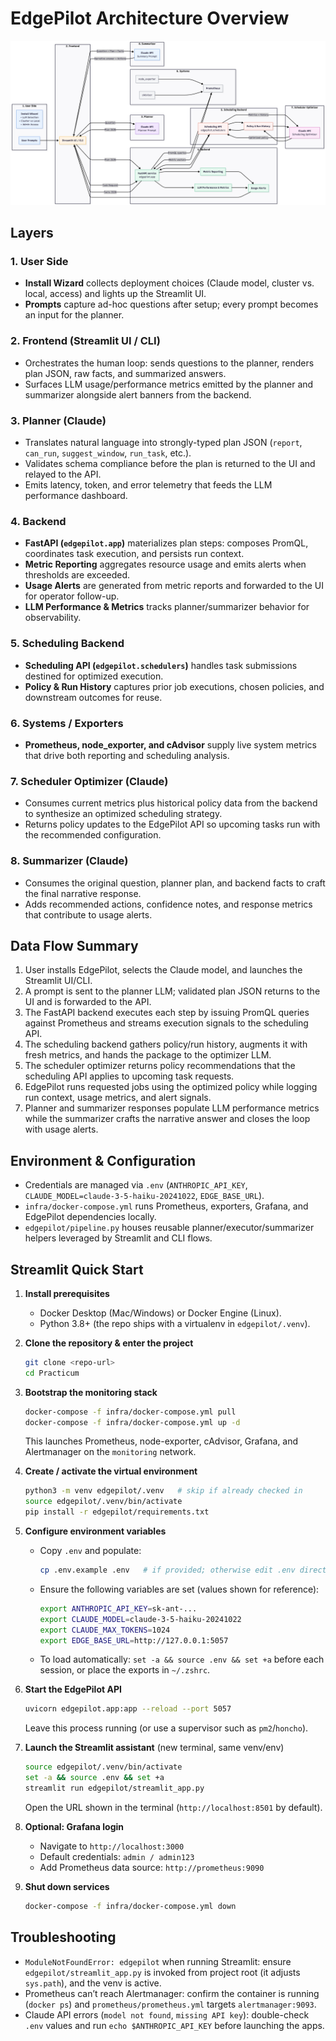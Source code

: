 # EdgePilot Architecture Overview

![Screenshot](docs/assets/final_architecture.png)

## Layers

### 1. User Side
- **Install Wizard** collects deployment choices (Claude model, cluster vs. local, access) and lights up the Streamlit UI.
- **Prompts** capture ad-hoc questions after setup; every prompt becomes an input for the planner.

### 2. Frontend (Streamlit UI / CLI)
- Orchestrates the human loop: sends questions to the planner, renders plan JSON, raw facts, and summarized answers.
- Surfaces LLM usage/performance metrics emitted by the planner and summarizer alongside alert banners from the backend.

### 3. Planner (Claude)
- Translates natural language into strongly-typed plan JSON (`report`, `can_run`, `suggest_window`, `run_task`, etc.).
- Validates schema compliance before the plan is returned to the UI and relayed to the API.
- Emits latency, token, and error telemetry that feeds the LLM performance dashboard.

### 4. Backend
- **FastAPI (`edgepilot.app`)** materializes plan steps: composes PromQL, coordinates task execution, and persists run context.
- **Metric Reporting** aggregates resource usage and emits alerts when thresholds are exceeded.
- **Usage Alerts** are generated from metric reports and forwarded to the UI for operator follow-up.
- **LLM Performance & Metrics** tracks planner/summarizer behavior for observability.

### 5. Scheduling Backend
- **Scheduling API (`edgepilot.schedulers`)** handles task submissions destined for optimized execution.
- **Policy & Run History** captures prior job executions, chosen policies, and downstream outcomes for reuse.

### 6. Systems / Exporters
- **Prometheus, node_exporter, and cAdvisor** supply live system metrics that drive both reporting and scheduling analysis.

### 7. Scheduler Optimizer (Claude)
- Consumes current metrics plus historical policy data from the backend to synthesize an optimized scheduling strategy.
- Returns policy updates to the EdgePilot API so upcoming tasks run with the recommended configuration.

### 8. Summarizer (Claude)
- Consumes the original question, planner plan, and backend facts to craft the final narrative response.
- Adds recommended actions, confidence notes, and response metrics that contribute to usage alerts.

## Data Flow Summary
1. User installs EdgePilot, selects the Claude model, and launches the Streamlit UI/CLI.
2. A prompt is sent to the planner LLM; validated plan JSON returns to the UI and is forwarded to the API.
3. The FastAPI backend executes each step by issuing PromQL queries against Prometheus and streams execution signals to the scheduling API.
4. The scheduling backend gathers policy/run history, augments it with fresh metrics, and hands the package to the optimizer LLM.
5. The scheduler optimizer returns policy recommendations that the scheduling API applies to upcoming task requests.
6. EdgePilot runs requested jobs using the optimized policy while logging run context, usage metrics, and alert signals.
7. Planner and summarizer responses populate LLM performance metrics while the summarizer crafts the narrative answer and closes the loop with usage alerts.

## Environment & Configuration
- Credentials are managed via `.env` (`ANTHROPIC_API_KEY`, `CLAUDE_MODEL=claude-3-5-haiku-20241022`, `EDGE_BASE_URL`).
- `infra/docker-compose.yml` runs Prometheus, exporters, Grafana, and EdgePilot dependencies locally.
- `edgepilot/pipeline.py` houses reusable planner/executor/summarizer helpers leveraged by Streamlit and CLI flows.

## Streamlit Quick Start

1. **Install prerequisites**
   - Docker Desktop (Mac/Windows) or Docker Engine (Linux).
   - Python 3.8+ (the repo ships with a virtualenv in `edgepilot/.venv`).

2. **Clone the repository & enter the project**
   ```bash
   git clone <repo-url>
   cd Practicum
   ```

3. **Bootstrap the monitoring stack**
   ```bash
   docker-compose -f infra/docker-compose.yml pull
   docker-compose -f infra/docker-compose.yml up -d
   ```
   This launches Prometheus, node-exporter, cAdvisor, Grafana, and Alertmanager on the `monitoring` network.

4. **Create / activate the virtual environment**
   ```bash
   python3 -m venv edgepilot/.venv   # skip if already checked in
   source edgepilot/.venv/bin/activate
   pip install -r edgepilot/requirements.txt
   ```

5. **Configure environment variables**
   - Copy `.env` and populate:
     ```bash
     cp .env.example .env   # if provided; otherwise edit .env directly
     ```
   - Ensure the following variables are set (values shown for reference):
     ```bash
     export ANTHROPIC_API_KEY=sk-ant-...
     export CLAUDE_MODEL=claude-3-5-haiku-20241022
     export CLAUDE_MAX_TOKENS=1024
     export EDGE_BASE_URL=http://127.0.0.1:5057
     ```
   - To load automatically: `set -a && source .env && set +a` before each session, or place the exports in `~/.zshrc`.

6. **Start the EdgePilot API**
   ```bash
   uvicorn edgepilot.app:app --reload --port 5057
   ```
   Leave this process running (or use a supervisor such as `pm2`/`honcho`).

7. **Launch the Streamlit assistant** (new terminal, same venv/env)
   ```bash
   source edgepilot/.venv/bin/activate
   set -a && source .env && set +a
   streamlit run edgepilot/streamlit_app.py
   ```
   Open the URL shown in the terminal (`http://localhost:8501` by default).

8. **Optional: Grafana login**
   - Navigate to `http://localhost:3000`
   - Default credentials: `admin / admin123`
   - Add Prometheus data source: `http://prometheus:9090`

9. **Shut down services**
   ```bash
   docker-compose -f infra/docker-compose.yml down
   ```

## Troubleshooting

- `ModuleNotFoundError: edgepilot` when running Streamlit: ensure `edgepilot/streamlit_app.py` is invoked from project root (it adjusts `sys.path`), and the venv is active.
- Prometheus can’t reach Alertmanager: confirm the container is running (`docker ps`) and `prometheus/prometheus.yml` targets `alertmanager:9093`.
- Claude API errors (`model not found`, `missing API key`): double-check `.env` values and run `echo $ANTHROPIC_API_KEY` before launching the apps.
